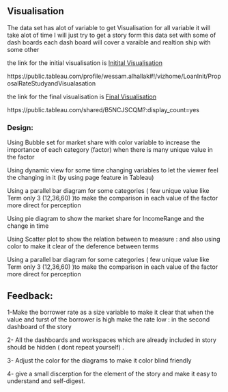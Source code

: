 ## Visualisation

<p>The data set has alot of variable to get Visualisation for all variable it will take alot of time I will just try to get a story form this data set with some of dash boards each dash board will cover a varaible and realtion ship with some other </p>

<p> the link for the  initial visualisation is <a href="https://public.tableau.com/profile/wessam.alhallak#!/vizhome/Loan_15539772362130/LoanCount?publish=yes">Initital Visualisation </a> </p>
<p>https://public.tableau.com/profile/wessam.alhallak#!/vizhome/LoanInit/ProposalRateStudyandVisualasation </p>


<p> the link for the final visualisation is <a href="https://public.tableau.com/shared/B5NCJSCQM?:display_count=yes">Final Visualisation </a> </p>
<p>https://public.tableau.com/shared/B5NCJSCQM?:display_count=yes</p>


### Design:

<p>Using Bubble set for market share with color variable to increase the importance of each category (factor) when there is many unique value in the factor</p>
<p>Using dynamic view for some time changing variables to let the viewer feel the changing in it 
(by  using page feature in Tableau)
</p>
<p>Using a parallel bar diagram for some categories ( few unique value like Term only 3 (12,36,60) )to make the comparison in each value of the factor more direct for perception  </p>
<p>Using pie diagram to show the market share for IncomeRange and the change in time</p>
<p>
Using Scatter plot to show the relation between to measure : and also using color to make it clear of the deference between terms
</p>
<p>Using a parallel bar diagram for some categories ( few unique value like Term only 3 (12,36,60) )to make the comparison in each value of the factor more direct for perception  
</p>

## Feedback: 
<p>1-Make the borrower rate  as a size variable to make it clear that when the value and turst of the borrower is high make the rate low : in the second dashboard of the story</p>
<p>2- All the dashboards and workspaces which are already included in story should be hidden ( dont repeat yourself) .</p>
<p>3- Adjust the color for the diagrams to make it color blind friendly</p>
<p>4- give a small discerption for the element of the story and make it easy to understand and self-digest.</p>
